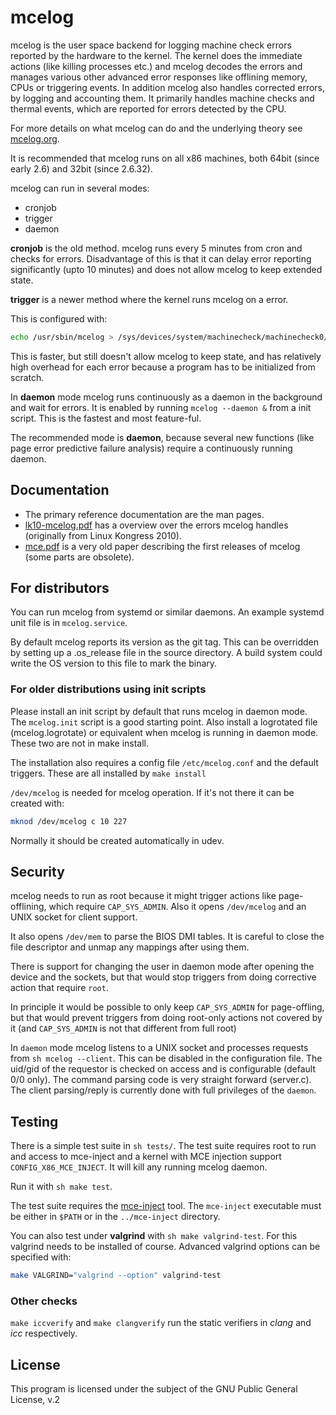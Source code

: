 # mcelog

mcelog is the user space backend for logging machine check errors reported
by the hardware to the kernel. The kernel does the immediate actions
(like killing processes etc.) and mcelog decodes the errors and manages
various other advanced error responses like offlining memory, CPUs or triggering
events. In addition mcelog also handles corrected errors, by logging and
accounting them.
It primarily handles machine checks and thermal events, which are reported
for errors detected by the CPU.

For more details on what mcelog can do and the underlying theory
see [mcelog.org](https://www.mcelog.org).

It is recommended that mcelog runs on all x86 machines, both 64bit
(since early 2.6) and 32bit (since 2.6.32).

mcelog can run in several modes:

- cronjob
- trigger
- daemon

**cronjob** is the old method. mcelog runs every 5 minutes from cron and checks
for errors. Disadvantage of this is that it can delay error reporting
significantly (upto 10 minutes) and does not allow mcelog to keep extended state.

**trigger** is a newer method where the kernel runs mcelog on a error.

This is configured with:
```sh
echo /usr/sbin/mcelog > /sys/devices/system/machinecheck/machinecheck0/trigger
```
This is faster, but still doesn't allow mcelog to keep state,
and has relatively high overhead for each error because a program has
to be initialized from scratch.

In **daemon** mode mcelog runs continuously as a daemon in the background and
wait for errors. It is enabled by running `mcelog --daemon &`
from a init script. This is the fastest and most feature-ful.

The recommended mode is **daemon**, because several new functions (like page
error predictive failure analysis) require a continuously running daemon.

## Documentation

- The primary reference documentation are the man pages.
- [lk10-mcelog.pdf](lk10-mcelog.pdf)
  has a overview over the errors mcelog handles (originally from Linux Kongress 2010).
- [mce.pdf](mce.pdf)
  is a very old paper describing the first releases of mcelog (some parts are obsolete).

## For distributors

You can run mcelog from systemd or similar daemons. An example systemd unit
file is in `mcelog.service`.

By default mcelog reports its version as the git tag. This can be overridden
by setting up a .os_release file in the source directory. A build system
could write the OS version to this file to mark the binary.

### For older distributions using init scripts

Please install an init script by default that runs mcelog in daemon mode.
The `mcelog.init` script is a good starting point. Also install a
logrotated file (mcelog.logrotate) or equivalent when mcelog is running
in daemon mode.
These two are not in make install.

The installation also requires a config file `/etc/mcelog.conf` and the default
triggers. These are all installed by `make install`

`/dev/mcelog` is needed for mcelog operation. If it's not there it can be
created with:
```sh
mknod /dev/mcelog c 10 227
```

Normally it should be created automatically in udev.

## Security

mcelog needs to run as root because it might trigger actions like
page-offlining, which require `CAP_SYS_ADMIN`. Also it opens `/dev/mcelog`
and an UNIX socket for client support.

It also opens `/dev/mem` to parse the BIOS DMI tables. It is careful to close
the file descriptor and unmap any mappings after using them.

There is support for changing the user in daemon mode after opening the device
and the sockets, but that would stop triggers from doing corrective action
that require `root`.

In principle it would be possible to only keep `CAP_SYS_ADMIN` for page-offling,
but that would prevent triggers from doing root-only actions not covered by
it (and `CAP_SYS_ADMIN` is not that different from full root)

In `daemon` mode mcelog listens to a UNIX socket and processes requests from
`sh mcelog --client`. This can be disabled in the configuration file.
The uid/gid of the requestor is checked on access and is configurable
(default 0/0 only). The command parsing code is very straight forward
(server.c). The client parsing/reply is currently done with full privileges
of the `daemon`.

## Testing

There is a simple test suite in `sh tests/`. The test suite requires root to
run and access to mce-inject and a kernel with MCE injection support
`CONFIG_X86_MCE_INJECT`.  It will kill any running mcelog daemon.

Run it with `sh make test`.

The test suite requires the
[mce-inject](git://git.kernel.org/pub/utils/cpu/mce/mce-inject.git) tool.
The `mce-inject` executable must be either in `$PATH` or in the
`../mce-inject` directory.

You can also test under **valgrind** with `sh make valgrind-test`. For this
valgrind needs to be installed of course. Advanced valgrind options can be
specified with:
```sh
make VALGRIND="valgrind --option" valgrind-test
```

### Other checks

`make iccverify` and `make clangverify` run the static verifiers in *clang*
and *icc* respectively.

## License

This program is licensed under the subject of the GNU Public General
License, v.2
